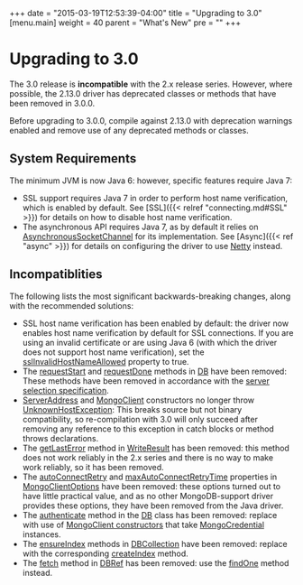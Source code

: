 +++
date = "2015-03-19T12:53:39-04:00"
title = "Upgrading to 3.0"
[menu.main]
  weight = 40
  parent = "What's New"
  pre = "<i class='fa fa-wrench'></i>"
+++

# Upgrading to 3.0

The 3.0 release is **incompatible** with the 2.x release series. However, where possible, the 2.13.0 driver has deprecated classes or 
methods that have been removed in 3.0.0.

Before upgrading to 3.0.0, compile against 2.13.0 with deprecation warnings enabled and remove use of any deprecated methods or classes.

## System Requirements

The minimum JVM is now Java 6: however, specific features require Java 7:

- SSL support requires Java 7 in order to perform host name verification, which is enabled by default.  See
[SSL]({{< relref "connecting.md#SSL" >}}) for details on how to disable host name verification.
- The asynchronous API requires Java 7, as by default it relies on
[AsynchronousSocketChannel](http://docs.oracle.com/javase/7/docs/api/java/nio/channels/AsynchronousSocketChannel.html) for
its implementation.  See [Async]({{< ref "async" >}}) for details on configuring the driver to use [Netty](http://netty.io/) instead.

## Incompatiblities

The following lists the most significant backwards-breaking changes, along with the recommended solutions:

* SSL host name verification has been enabled by default: the driver now enables host name verification by default for SSL connections.  If
you are using an invalid certificate or are using Java 6 (with which the driver does not support host name verification), set the
[sslInvalidHostNameAllowed](http://api.mongodb.org/java/3.0/com/mongodb/MongoClientOptions.html#isSslInvalidHostNameAllowed--)
property to true.
* The [requestStart](https://api.mongodb.org/java/2.13/com/mongodb/DB.html#requestStart--) and
[requestDone](https://api.mongodb.org/java/2.13/com/mongodb/DB.html#requestDone--) methods in
[DB](https://api.mongodb.org/java/2.13/com/mongodb/DB.html) have been removed: These methods have been removed in accordance with the
[server selection specification](https://github.com/mongodb/specifications/blob/master/source/server-selection/server-selection.rst#what-happened-to-pinning).
* [ServerAddress](http://api.mongodb.org/java/2.13/com/mongodb/ServerAddress.html) and
[MongoClient](http://api.mongodb.org/java/2.13/com/mongodb/MongoClient.html) constructors no longer throw
[UnknownHostException](http://docs.oracle.com/javase/8/docs/api/java/net/UnknownHostException.html): This breaks source but not binary
compatibility, so re-compilation with 3.0 will only succeed after removing any reference to this exception in catch blocks or method
throws declarations.
* The [getLastError](http://api.mongodb.org/java/2.13/com/mongodb/WriteResult.html#getLastError--) method in
[WriteResult](http://api.mongodb.org/java/2.13/com/mongodb/WriteResult.html) has been removed: this method does not work reliably in
the 2.x series and there is no way to make work reliably, so it has been removed.
* The [autoConnectRetry](https://api.mongodb.org/java/2.13/com/mongodb/MongoClientOptions.html#isAutoConnectRetry--) and
[maxAutoConnectRetryTime](https://api.mongodb.org/java/2.13/com/mongodb/MongoClientOptions.html#getMaxAutoConnectRetryTime--) properties in
[MongoClientOptions](http://api.mongodb.org/java/2.13/com/mongodb/MongoClientOptions.html) have been removed: these options turned out to
 have little practical value, and as no other MongoDB-support driver provides these options, they have been removed from the Java driver. 
* The [authenticate](https://api.mongodb.org/java/2.13/com/mongodb/DB.html#authenticate-java.lang.String-char:A-) method in the
[DB](https://api.mongodb.org/java/2.13/com/mongodb/DB.html) class has been removed: replace with use of
[MongoClient constructors](http://api.mongodb.org/java/2.13/com/mongodb/MongoClient.html#MongoClient-java.util.List-java.util.List-) that
take [MongoCredential](https://api.mongodb.org/java/2.13/com/mongodb/MongoCredential.html) instances.
* The [ensureIndex](https://api.mongodb.org/java/2.13/com/mongodb/DBCollection.html#ensureIndex-com.mongodb.DBObject-) methods in
[DBCollection](https://api.mongodb.org/java/2.13/com/mongodb/DBCollection.html) have been removed:
replace with the corresponding
[createIndex](https://api.mongodb.org/java/2.13/com/mongodb/DBCollection.html#createIndex-com.mongodb.DBObject-) method.
* The [fetch](https://api.mongodb.org/java/2.13/com/mongodb/DBRefBase.html#fetch--) method in
[DBRef](https://api.mongodb.org/java/2.13/com/mongodb/DBRef.html) has been removed: use the
[findOne](https://api.mongodb.org/java/2.13/com/mongodb/DBCollection.html#findOne-java.lang.Object-) method instead.
